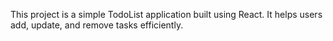 This project is a simple TodoList application built using React. It helps users add, update, and remove tasks efficiently.
